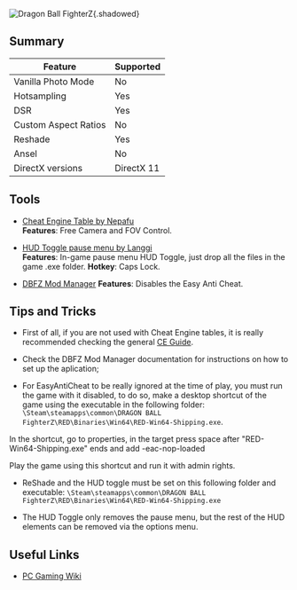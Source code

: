 ![Dragon Ball FighterZ](\Images\dragon_ball_figtherz.png "Shot by Rike"){.shadowed}

## Summary

Feature | Supported
--|--
Vanilla Photo Mode | No
Hotsampling | Yes
DSR | Yes
Custom Aspect Ratios | No
Reshade | Yes 
Ansel | No
DirectX versions | DirectX 11
 
## Tools

* [Cheat Engine Table by Nepafu](..\CheatTables\DBFIGHTERZ-NEPAFU.CT)  
**Features**: Free Camera and FOV Control.

* [HUD Toggle pause menu by Langgi](https://drive.google.com/file/d/1HYx476J8Wjcu6io8WPRtPypAg2_5rG-P/view)  
**Features**: In-game pause menu HUD Toggle, just drop all the files in the game .exe folder.
**Hotkey**: Caps Lock.

* [DBFZ Mod Manager](https://gamebanana.com/tools/6357)
**Features**: Disables the Easy Anti Cheat.

## Tips and Tricks

* First of all, if you are not used with Cheat Engine tables, it is really recommended checking the general [CE Guide](https://framedsc.github.io/GeneralGuides/cheat_engine_tables.htm).

* Check the DBFZ Mod Manager documentation for instructions on how to set up the aplication;

* For EasyAntiCheat to be really ignored at the time of play, you must run the game with it disabled, to do so, make a desktop shortcut of the game using the executable in the following folder: `\Steam\steamapps\common\DRAGON BALL FighterZ\RED\Binaries\Win64\RED-Win64-Shipping.exe`.

In the shortcut, go to properties, in the target press space after "RED-Win64-Shipping.exe" ends and add -eac-nop-loaded

Play the game using this shortcut and run it with admin rights.

* ReShade and the HUD toggle must be set on this following folder and executable: `\Steam\steamapps\common\DRAGON BALL FighterZ\RED\Binaries\Win64\RED-Win64-Shipping.exe`

* The HUD Toggle only removes the pause menu, but the rest of the HUD elements can be removed via the options menu.

## Useful Links

* [PC Gaming Wiki](https://pcgamingwiki.com/wiki/Dragon_Ball_FighterZ)